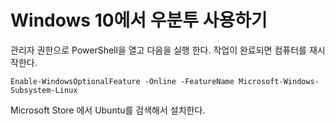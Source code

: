 # Windows 10에서 우분투 사용하기

관리자 권한으로 PowerShell을 열고 다음을 실행 한다. 작업이 완료되면 컴퓨터를 재시작한다.

    Enable-WindowsOptionalFeature -Online -FeatureName Microsoft-Windows-Subsystem-Linux

Microsoft Store 에서 Ubuntu를 검색해서 설치한다.